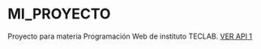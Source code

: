 # MI_PROYECTO
Proyecto para materia Programación Web de instituto TECLAB.
<a href="https://drive.google.com/file/d/1tgmHo3C_tU4ZwqXIH0L-f3_8R3eL8fED/view?usp=sharing">VER API 1</a>
